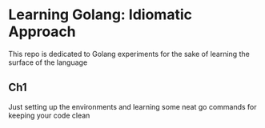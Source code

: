 # Learning Golang: Idiomatic Approach

This repo is dedicated to Golang experiments for the sake of learning the surface of the language

## Ch1

Just setting up the environments and learning some neat go commands for keeping your code clean
